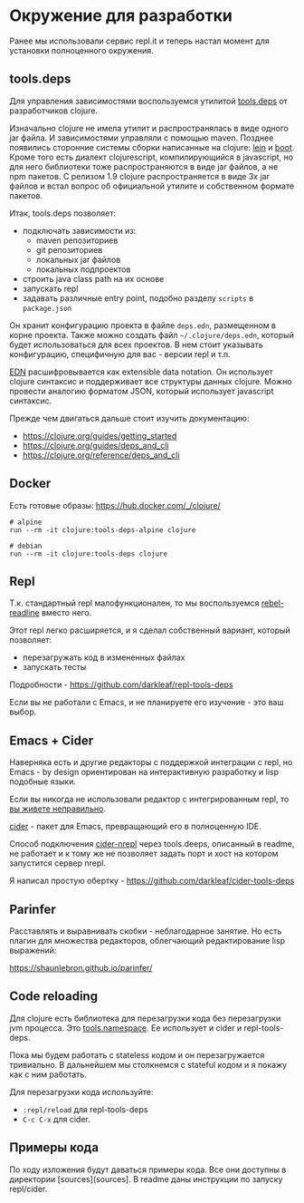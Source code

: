 # Окружение для разработки

Ранее мы использовали сервис repl.it и теперь настал момент для установки полноценного окружения.

## tools.deps

Для управления зависимостями воспользуемся утилитой
[tools.deps](https://github.com/clojure/tools.deps.alpha)
от разработчиков clojure.

Изначально clojure не имела утилит и распространялась в
виде одного jar файла. И зависимостями управляли с помощью maven.
Позднее появились сторонние системы сборки написанные на clojure:
[lein](https://leiningen.org/) и
[boot](http://boot-clj.com/).
Кроме того есть диалект clojurescript, компилирующийся в javascript,
но для него библиотеки тоже распространяются в виде jar файлов, а
не npm пакетов.
С релизом 1.9 clojure распространяется в виде 3х jar файлов
и встал вопрос об официальной утилите и собственном формате пакетов.

Итак, tools.deps позволяет:

+ подключать зависимости из:
  + maven репозиториев
  + git репозиториев
  + локальных jar файлов
  + локальных подпроектов
+ строить java class path на их основе
+ запускать repl
+ задавать различные entry point, подобно разделу `scripts` в `package.json`

Он хранит конфигурацию проекта в файле `deps.edn`, размещенном в корне проекта.
Также можно создать файл `~/.clojure/deps.edn`, который будет использоваться для всех проектов.
В нем стоит указывать конфигурацию, специфичную для вас - версии repl и т.п.

[EDN](https://github.com/edn-format/edn) расшифровывается как extensible data notation.
Он использует clojure синтаксис и поддерживает все структуры данных clojure.
Можно провести аналогию форматом JSON, который использует javascript синтаксис.

Прежде чем двигаться дальше стоит изучить документацию:

+ https://clojure.org/guides/getting_started
+ https://clojure.org/guides/deps_and_cli
+ https://clojure.org/reference/deps_and_cli

## Docker

Есть готовые образы: https://hub.docker.com/_/clojure/

```
# alpine
run --rm -it clojure:tools-deps-alpine clojure
```

```
# debian
run --rm -it clojure:tools-deps clojure
```

## Repl

Т.к. стандартный repl малофункционален, то мы воспользуемся [rebel-readline](https://github.com/bhauman/rebel-readline) вместо него.

Этот repl легко расширяется, и я сделал собственный вариант, который позволяет:

+ перезагружать код в измененных файлах
+ запускать тесты

Подробности - https://github.com/darkleaf/repl-tools-deps

Если вы не работали с Emacs, и не планируете его изучение - это ваш выбор.

## Emacs + Cider

Наверняка есть и другие редакторы с поддержкой интеграции с repl, но Emacs - by design ориентирован
на интерактивную разработку и lisp подобные языки.

Если вы никогда не использовали редактор с интегрированным repl,
то [вы живете неправильно](https://tonsky.livejournal.com/316868.html).

[cider](http://docs.cider.mx/en/latest/) - пакет для Emacs, превращающий его в полноценную IDE.

Способ подключения [cider-nrepl](https://github.com/clojure-emacs/cider-nrepl) через tools.deeps,
описанный в readme, не работает и к тому же не позволяет задать порт и хост на котором запустится сервер nrepl.

Я написал простую обертку - https://github.com/darkleaf/cider-tools-deps

## Parinfer

Расставлять и выравнивать скобки - неблагодарное занятие.
Но есть плагин для множества редакторов, облегчающий редактирование lisp выражений:

https://shaunlebron.github.io/parinfer/

## Code reloading

Для clojure есть библиотека для перезагрузки кода без перезагрузки jvm процесса.
Это [tools.namespace](https://github.com/clojure/tools.namespace).
Ее использует и cider и repl-tools-deps.

Пока мы будем работать с stateless кодом и он перезагружается тривиально.
В дальнейшем мы столкнемся с stateful кодом и я покажу как с ним работать.

Для перезагрузки кода используйте:

+ `:repl/reload` для repl-tools-deps
+ `C-c C-x` для cider.

## Примеры кода

По ходу изложения будут даваться примеры кода.
Все они доступны в директории [sources](sources].
В readme даны инструкции по запуску repl/cider.
